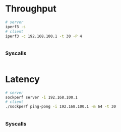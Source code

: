 # Throughput
```bash
# server
iperf3 -s
# client
iperf3 -c 192.168.100.1 -t 30 -P 4
```
```

```
### Syscalls
```

```

# Latency
```bash
# server
sockperf server -i 192.168.100.1
# client
./sockperf ping-pong -i 192.168.100.1 -m 64 -t 30
```
```

```
### Syscalls
```

```